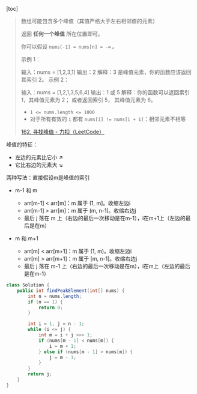 [toc]

> 数组可能包含多个峰值（其值严格大于左右相邻值的元素）
>
> 返回 **任何一个峰值** 所在位置即可。
>
> 你可以假设 `nums[-1] = nums[n] = -∞` 。
>
> 示例 1：
>
> 输入：nums = [1,2,3,1]
> 输出：2
> 解释：3 是峰值元素，你的函数应该返回其索引 2。
> 示例 2：
>
> 输入：nums = [1,2,1,3,5,6,4]
> 输出：1 或 5 
> 解释：你的函数可以返回索引 1，其峰值元素为 2；
>      或者返回索引 5， 其峰值元素为 6。
>
> - `1 <= nums.length <= 1000`
> - 对于所有有效的 `i` 都有 `nums[i] != nums[i + 1]`：相邻元素不相等
>
> [162. 寻找峰值 - 力扣（LeetCode）](https://leetcode.cn/problems/find-peak-element/)



峰值的特征：

- 左边的元素比它小 ↗
- 它比右边的元素大 ↘



两种写法：直接假设m是峰值的索引

- m-1 和 m
  - arr[m-1] < arr[m]：m 属于 (1, m]。收缩左边i
  - arr[m-1] > arr[m]：m 属于 (m, n-1]。收缩右边j
  - 最后 j 落在 m 上（右边的最后一次移动是在m-1），i在m+1上（左边的最后是在m）

- m 和 m+1
  - arr[m] < arr[m+1]：m 属于 (1, m)。收缩左边i
  - arr[m] > arr[m+1]：m 属于 [m, n-1]。收缩右边j
  - 最后 j 落在 m-1 上（右边的最后一次移动是在m），i在m上（左边的最后是在m-1）

```java
class Solution {
    public int findPeakElement(int[] nums) {
        int n = nums.length;
        if (n == 1) {
            return 0;
        }

        int i = 1, j = n - 1;
        while (i <= j) {
            int m = i + j >>> 1;
            if (nums[m - 1] < nums[m]) {
                i = m + 1;
            } else if (nums[m - 1] > nums[m]) {
                j = m - 1;
            }
        }
        return j;
    }
}
```

